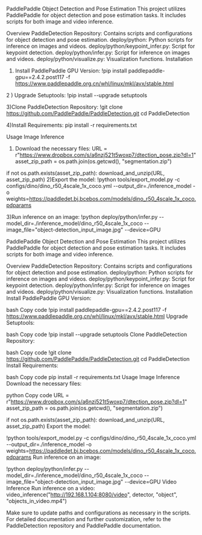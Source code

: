 PaddlePaddle Object Detection and Pose Estimation
This project utilizes PaddlePaddle for object detection and pose estimation tasks. It includes scripts for both image and video inference.

Overview
PaddleDetection Repository: Contains scripts and configurations for object detection and pose estimation.
deploy/python: Python scripts for inference on images and videos.
deploy/python/keypoint_infer.py: Script for keypoint detection.
deploy/python/infer.py: Script for inference on images and videos.
deploy/python/visualize.py: Visualization functions.
Installation
1) Install PaddlePaddle GPU Version:
!pip install paddlepaddle-gpu==2.4.2.post117 -f https://www.paddlepaddle.org.cn/whl/linux/mkl/avx/stable.html

2 ) Upgrade Setuptools:
!pip install --upgrade setuptools

3)Clone PaddleDetection Repository:
!git clone https://github.com/PaddlePaddle/PaddleDetection.git
cd PaddleDetection

4)Install Requirements:
pip install -r requirements.txt

Usage
Image Inference
1) Download the necessary files:
URL = r"https://www.dropbox.com/s/a6nzj521t5woxp7/dtection_pose.zip?dl=1"
asset_zip_path = os.path.join(os.getcwd(), "segmentation.zip")

if not os.path.exists(asset_zip_path):
    download_and_unzip(URL, asset_zip_path)
2)Export the model:
!python tools/export_model.py -c configs/dino/dino_r50_4scale_1x_coco.yml --output_dir=./inference_model -o weights=https://paddledet.bj.bcebos.com/models/dino_r50_4scale_1x_coco.pdparams

3)Run inference on an image:
!python deploy/python/infer.py --model_dir=./inference_model/dino_r50_4scale_1x_coco --image_file="object-detection_input_image.jpg" --device=GPU


PaddlePaddle Object Detection and Pose Estimation
This project utilizes PaddlePaddle for object detection and pose estimation tasks. It includes scripts for both image and video inference.

Overview
PaddleDetection Repository: Contains scripts and configurations for object detection and pose estimation.
deploy/python: Python scripts for inference on images and videos.
deploy/python/keypoint_infer.py: Script for keypoint detection.
deploy/python/infer.py: Script for inference on images and videos.
deploy/python/visualize.py: Visualization functions.
Installation
Install PaddlePaddle GPU Version:

bash
Copy code
!pip install paddlepaddle-gpu==2.4.2.post117 -f https://www.paddlepaddle.org.cn/whl/linux/mkl/avx/stable.html
Upgrade Setuptools:

bash
Copy code
!pip install --upgrade setuptools
Clone PaddleDetection Repository:

bash
Copy code
!git clone https://github.com/PaddlePaddle/PaddleDetection.git
cd PaddleDetection
Install Requirements:

bash
Copy code
pip install -r requirements.txt
Usage
Image Inference
Download the necessary files:

python
Copy code
URL = r"https://www.dropbox.com/s/a6nzj521t5woxp7/dtection_pose.zip?dl=1"
asset_zip_path = os.path.join(os.getcwd(), "segmentation.zip")

if not os.path.exists(asset_zip_path):
    download_and_unzip(URL, asset_zip_path)
Export the model:

!python tools/export_model.py -c configs/dino/dino_r50_4scale_1x_coco.yml --output_dir=./inference_model -o weights=https://paddledet.bj.bcebos.com/models/dino_r50_4scale_1x_coco.pdparams
Run inference on an image:


!python deploy/python/infer.py --model_dir=./inference_model/dino_r50_4scale_1x_coco --image_file="object-detection_input_image.jpg" --device=GPU
Video Inference
Run inference on a video:
video_inference("http://192.168.1.104:8080/video", detector, "object", "objects_in_video.mp4")

Make sure to update paths and configurations as necessary in the scripts.
For detailed documentation and further customization, refer to the PaddleDetection repository and PaddlePaddle documentation.



